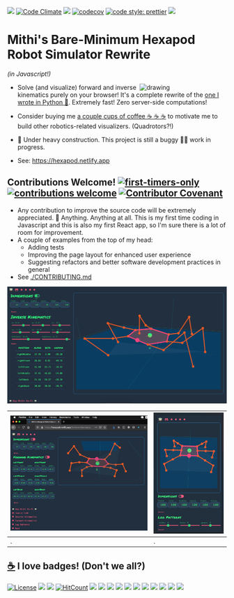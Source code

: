 ![](https://github.com/mithi/hexapod/workflows/build/badge.svg)
[![Code Climate](https://codeclimate.com/github/mithi/hexapod/badges/gpa.svg)](https://codeclimate.com/github/mithi/hexapod)
[![](https://img.shields.io/codeclimate/tech-debt/mithi/hexapod)](https://codeclimate.com/github/mithi/hexapod/trends/technical_debt) 
[![codecov](https://codecov.io/gh/mithi/hexapod/branch/update-readdme/graph/badge.svg)](https://codecov.io/gh/mithi/hexapod)
[![code style: prettier](https://img.shields.io/badge/code_style-prettier-ff69b4.svg?style=flat)](https://github.com/prettier/prettier)
[![](https://img.shields.io/badge/Buy%20me%20-coffee!-orange.svg?logo=buy-me-a-coffee&color=795548)](https://ko-fi.com/minimithi)


# Mithi's Bare-Minimum Hexapod Robot Simulator Rewrite
_(in Javascript!)_
  
<img src="https://mithi.github.io/robotics-blog/v2-hexapod-1.gif" alt="drawing" width="200" align="right" />

- Solve (and visualize) forward and inverse kinematics purely on your browser! It's a complete rewrite of the [one I wrote in Python 🐍](https://github.com/mithi/hexapod-robot-simulator). Extremely fast! Zero server-side computations!

- Consider buying me [a couple cups of coffee ☕ ☕ ☕](https://ko-fi.com/minimithi) to motivate me to build other robotics-related visualizers. (Quadrotors?!)

- 🚧 Under heavy construction. This project is still a buggy 🐞🐛 work in progress. 
- See: https://hexapod.netlify.app

## Contributions Welcome! [![first-timers-only](https://img.shields.io/badge/first--timers--only-friendly-blueviolet.svg?style=flat)](https://www.firsttimersonly.com/) [![contributions welcome](https://img.shields.io/badge/contributions-welcome-brightgreen.svg?style=flat)](./CONTRIBUTING.md) [![Contributor Covenant](https://img.shields.io/badge/Contributor%20Covenant-v2.0%20adopted-ff69b4.svg)](https://www.contributor-covenant.org/) 

- Any contribution to improve the source code will be extremely appreciated. 💙 Anything. Anything at all. This is my first time coding in Javascript and this is also my first React app, so I'm sure there is a lot of room for improvement.
- A couple of examples from the top of my head: 
  - Adding tests
  - Improving the page layout for enhanced user experience
  - Suggesting refactors and better software development practices in general
- See [./CONTRIBUTING.md](./CONTRIBUTING.md)


![](./public/img/screenshot2.png)

| <img src="./public/img/screenshot1.png" alt="drawing" width="600" /> | <img src="./public/img/screenshot3.png" alt="drawing" width="305" /> |
|---|---|
| . | . |


## [☕](https://ko-fi.com/minimithi) I love badges! (Don't we all?)  

[![License](https://img.shields.io/badge/License-Apache%202.0-orange.svg?style=flat)](https://opensource.org/licenses/Apache-2.0)
![](https://img.shields.io/codeclimate/maintainability-percentage/mithi/hexapod)
![](https://img.shields.io/codeclimate/maintainability/mithi/hexapod)
[![HitCount](http://hits.dwyl.com/mithi/hexapod.svg)](http://hits.dwyl.com/mithi/hexapod)
![](https://img.shields.io/codeclimate/issues/mithi/hexapod?label=code%20climate%20issues)
![](https://img.shields.io/github/last-commit/mithi/hexapod)
![](https://img.shields.io/github/commit-activity/m/mithi/hexapod?color=yellow&style=flat)
![](https://img.shields.io/github/languages/top/mithi/hexapod)
![](https://img.shields.io/github/languages/code-size/mithi/hexapod?color=yellow)
![](https://img.shields.io/github/repo-size/mithi/hexapod?color=violet)
[![](https://tokei.rs/b1/github/mithi/hexapod?category=blanks)](https://github.com/mithi/hexapod)
[![](https://tokei.rs/b1/github/mithi/hexapod?category=lines)](https://github.com/mithi/hexapod)
[![](https://tokei.rs/b1/github/mithi/hexapod?category=files)](https://github.com/mithi/hexapod)
[![](https://tokei.rs/b1/github/mithi/hexapod?category=comments)](https://github.com/mithi/hexapod)
[![](https://tokei.rs/b1/github/mithi/hexapod?category=code)](https://github.com/mithi/hexapod)

